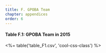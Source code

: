 ```yaml
---
title: F. GPOBA Team
chapter: appendices
order: 6
---
```


#### Table F.1: GPOBA Team in 2015
<%= table('table_F1.csv', 'cool-css-class') %>


